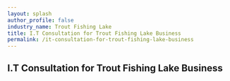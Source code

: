 ```yaml
---
layout: splash 
author_profile: false 
industry_name: Trout Fishing Lake
title: I.T Consultation for Trout Fishing Lake Business
permalink: /it-consultation-for-trout-fishing-lake-business
---
```


## I.T Consultation for Trout Fishing Lake Business